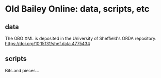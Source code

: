 # Old Bailey Online: data, scripts, etc


## data

The OBO XML is deposited in the University of Sheffield's ORDA repository: https://doi.org/10.15131/shef.data.4775434

## scripts

Bits and pieces...
